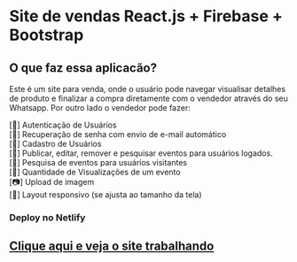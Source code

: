 # Site de vendas React.js + Firebase + Bootstrap

## O que faz essa aplicacão?

Este é um site para venda, onde o usuário pode navegar visualisar detalhes de produto e finalizar a compra diretamente com o vendedor através do seu Whatsapp. Por outro lado o vendedor pode fazer: 

[🔑] Autenticação de Usuários <br/>
[📧] Recuperação de senha com envio de e-mail automático <br/>
[👤] Cadastro de Usuários <br/>
[📝] Publicar, editar, remover e pesquisar eventos para usuários logados. <br/>
[🔎] Pesquisa de eventos para usuários visitantes <br/>
[👀] Quantidade de Visualizações de um evento <br/>
[📷] Upload de imagem <br/>
[📲] Layout responsivo (se ajusta ao tamanho da tela) <br/>

### Deploy no Netlify <br/>
## [Clique aqui e veja o site trabalhando](https://lyon-eventos.netlify.app/)
